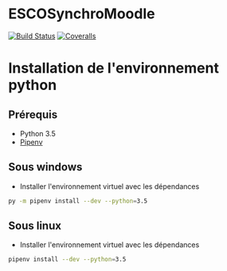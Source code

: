 # ESCOSynchroMoodle

[![Build Status](http://img.shields.io/travis/GIP-RECIA/ESCOSynchroMoodle.svg)](https://travis-ci.org/GIP-RECIA/ESCOSynchroMoodle)
[![Coveralls](http://img.shields.io/coveralls/GIP-RECIA/ESCOSynchroMoodle.svg)](https://coveralls.io/github/GIP-RECIA/ESCOSynchroMoodle)

# Installation de l'environnement python

## Prérequis

 - Python 3.5
 - [Pipenv](https://github.com/pypa/pipenv)

## Sous windows

- Installer l'environnement virtuel avec les dépendances

```bash
py -m pipenv install --dev --python=3.5
```

## Sous linux

- Installer l'environnement virtuel avec les dépendances

```bash
pipenv install --dev --python=3.5
```

